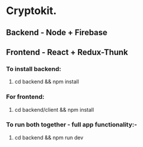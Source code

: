 # Cryptokit.

## Backend - Node + Firebase
## Frontend - React + Redux-Thunk


### To install backend:
1)  cd backend && npm install

### For frontend:
1) cd backend/client && npm install

### To run both together - full app functionality:-
1) cd backend && npm run dev
